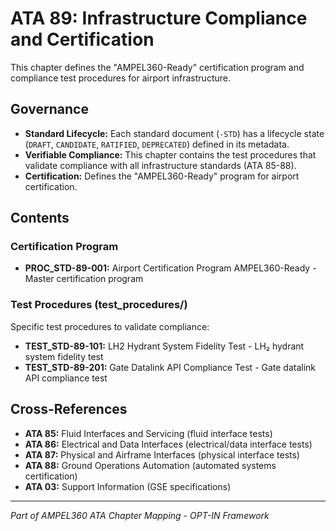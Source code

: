 # ATA 89: Infrastructure Compliance and Certification

This chapter defines the "AMPEL360-Ready" certification program and compliance test procedures for airport infrastructure.

## Governance
* **Standard Lifecycle:** Each standard document (`-STD`) has a lifecycle state (`DRAFT`, `CANDIDATE`, `RATIFIED`, `DEPRECATED`) defined in its metadata.
* **Verifiable Compliance:** This chapter contains the test procedures that validate compliance with all infrastructure standards (ATA 85-88).
* **Certification:** Defines the "AMPEL360-Ready" program for airport certification.

## Contents

### Certification Program
- **PROC_STD-89-001:** Airport Certification Program AMPEL360-Ready - Master certification program

### Test Procedures (test_procedures/)
Specific test procedures to validate compliance:
- **TEST_STD-89-101:** LH2 Hydrant System Fidelity Test - LH₂ hydrant system fidelity test
- **TEST_STD-89-201:** Gate Datalink API Compliance Test - Gate datalink API compliance test

## Cross-References
- **ATA 85:** Fluid Interfaces and Servicing (fluid interface tests)
- **ATA 86:** Electrical and Data Interfaces (electrical/data interface tests)
- **ATA 87:** Physical and Airframe Interfaces (physical interface tests)
- **ATA 88:** Ground Operations Automation (automated systems certification)
- **ATA 03:** Support Information (GSE specifications)

---

*Part of AMPEL360 ATA Chapter Mapping - OPT-IN Framework*
